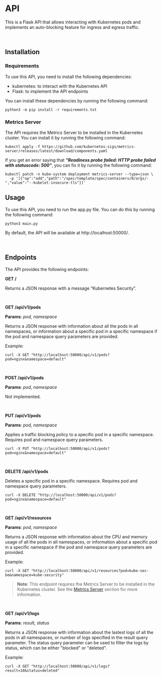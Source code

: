 # API
This is a Flask API that allows interacting with Kubernetes pods and implements an auto-blocking feature for ingress and egress traffic.

&nbsp;

## Installation

### **Requirements**

To use this API, you need to install the following dependencies:

- kubernetes: to interact with the Kubernetes API
- Flask: to implement the API endpoints

You can install these dependencies by running the following command:

```
python3 -m pip install -r requirements.txt
```

### **Metrics Server**

The API requires the Metrics Server to be installed in the Kubernetes cluster. You can install it by running the following command:

```
kubectl apply -f https://github.com/kubernetes-sigs/metrics-server/releases/latest/download/components.yaml
```

If you get an error saying that ***"Readiness probe failed: HTTP probe failed with statuscode: 500"***, you can fix it by running the following command:

```
kubectl patch -n kube-system deployment metrics-server --type=json \
  -p '[{"op":"add","path":"/spec/template/spec/containers/0/args/-","value":"--kubelet-insecure-tls"}]'
```

## Usage

To use this API, you need to run the app.py file. You can do this by running the following command:

```
python3 main.py
```

By default, the API will be available at http://localhost:50000/.

&nbsp;

## Endpoints
The API provides the following endpoints:

**GET /**

Returns a JSON response with a message “Kubernetes Security”.

&nbsp;

**GET /api/v1/pods**

**Params**: *pod, namespace*

Returns a JSON response with information about all the pods in all namespaces, or information about a specific pod in a specific namespace if the pod and namespace query parameters are provided.

Example: 
```
curl -X GET "http://localhost:50000/api/v1/pods?pod=nginx&namespace=default"
```

&nbsp;

**POST /api/v1/pods**

**Params**: *pod, namespace*

Not implemented.

&nbsp;

**PUT /api/v1/pods**

**Params**: *pod, namespace*

Applies a traffic blocking policy to a specific pod in a specific namespace. Requires pod and namespace query parameters.

```
curl -X PUT "http://localhost:50000/api/v1/pods?pod=nginx&namespace=default"
```

&nbsp;

**DELETE /api/v1/pods**

Deletes a specific pod in a specific namespace. Requires pod and namespace query parameters.

```
curl -X DELETE "http://localhost:50000/api/v1/pods?pod=nginx&namespace=default"
```

&nbsp;

**GET /api/v1/resources**

**Params**: *pod, namespace*

Returns a JSON response with information about the CPU and memory usage of all the pods in all namespaces, or information about a specific pod in a specific namespace if the pod and namespace query parameters are provided.

Example: 
```
curl -X GET "http://localhost:50000/api/v1/resources?pod=kube-sec-be&namespace=kube-security"
```

> **Note**: This endpoint requires the Metrics Server to be installed in the Kubernetes cluster. See the [Metrics Server](#metrics-server) section for more information.

&nbsp;

**GET /api/v1/logs**

**Params**: *result, status*

Returns a JSON response with information about the lastest logs of all the pods in all namespaces, or number of logs specified in the result query parameter. The status query parameter can be used to filter the logs by status, which can be either "blocked" or "deleted".

Example: 
```
curl -X GET "http://localhost:50000/api/v1/logs?result=10&status=deleted"
```

